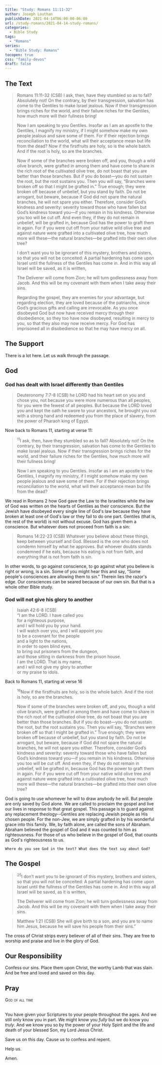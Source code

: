 ```yaml
---
title: "Study: Romans 11:11-32"
author: Joseph Louthan
publishDate: 2021-04-14T06:00:00-06:00
url: /study-romans/2021-04-14-study-romans/
categories:
  - Bible Study
tags:
  - "Romans"
series:
  - "Bible Study: Romans"
tocopen: true
css: "family-devos"
draft: false
---
```

## The Text

>Romans 11:11-32 (CSB) I ask, then, have they stumbled so as to fall? Absolutely not! On the contrary, by their transgression, salvation has come to the Gentiles to make Israel jealous. Now if their transgression brings riches for the world, and their failure riches for the Gentiles, how much more will their fullness bring!
>
>Now I am speaking to you Gentiles. Insofar as I am an apostle to the Gentiles, I magnify my ministry, if I might somehow make my own people jealous and save some of them. For if their rejection brings reconciliation to the world, what will their acceptance mean but life from the dead? Now if the firstfruits are holy, so is the whole batch. And if the root is holy, so are the branches.
>
>Now if some of the branches were broken off, and you, though a wild olive branch, were grafted in among them and have come to share in the rich root of the cultivated olive tree, do not boast that you are better than those branches. But if you do boast—you do not sustain the root, but the root sustains you. Then you will say, “Branches were broken off so that I might be grafted in.” True enough; they were broken off because of unbelief, but you stand by faith. Do not be arrogant, but beware, because if God did not spare the natural branches, he will not spare you either. Therefore, consider God’s kindness and severity: severity toward those who have fallen but God’s kindness toward you—if you remain in his kindness. Otherwise you too will be cut off. And even they, if they do not remain in unbelief, will be grafted in, because God has the power to graft them in again. For if you were cut off from your native wild olive tree and against nature were grafted into a cultivated olive tree, how much more will these—the natural branches—be grafted into their own olive tree?
>
>I don’t want you to be ignorant of this mystery, brothers and sisters, so that you will not be conceited: A partial hardening has come upon Israel until the fullness of the Gentiles has come in. And in this way all Israel will be saved, as it is written,
>
>The Deliverer will come from Zion;
>he will turn godlessness away from Jacob.
>And this will be my covenant with them
>when I take away their sins.
>
>Regarding the gospel, they are enemies for your advantage, but regarding election, they are loved because of the patriarchs, since God’s gracious gifts and calling are irrevocable. As you once disobeyed God but now have received mercy through their disobedience, so they too have now disobeyed, resulting in mercy to you, so that they also may now receive mercy. For God has imprisoned all in disobedience so that he may have mercy on all.

## The Support

There is a lot here. Let us walk through the passage.

## God

### God has dealt with Israel differently than Gentiles

>Deuteronomy 7:7-8 (CSB) he LORD had his heart set on you and chose you, not because you were more numerous than all peoples, for you were the fewest of all peoples. But because the LORD loved you and kept the oath he swore to your ancestors, he brought you out with a strong hand and redeemed you from the place of slavery, from the power of Pharaoh king of Egypt.

Now back to Romans 11, starting at verse 11:

><sup>11</sup>I ask, then, have they stumbled so as to fall? Absolutely not! On the contrary, by their transgression, salvation has come to the Gentiles to make Israel jealous. Now if their transgression brings riches for the world, and their failure riches for the Gentiles, how much more will their fullness bring!
>
>Now I am speaking to you Gentiles. Insofar as I am an apostle to the Gentiles, I magnify my ministry, if I might somehow make my own people jealous and save some of them. For if their rejection brings reconciliation to the world, what will their acceptance mean but life from the dead?

We read in Romans 2 how God gave the Law to the Israelites while the law of God was written on the hearts of Gentiles as their conscience. But the Jewish have disobeyed every single line of God's law because they have broken at least one of God's law or they fail to do one part. Gentiles (that is, the rest of the world) is not without excuse. God has given them a conscience. But whatever does not proceed from faith is a sin:

>Romans 14:22-23 (CSB) Whatever you believe about these things, keep between yourself and God. Blessed is the one who does not condemn himself by what he approves. But whoever doubts stands condemned if he eats, because his eating is not from faith, and everything that is not from faith is sin.

In other words, to go against conscience, to go against what you believe is right or wrong, is a sin. Some of you might hear this and say, "Some people's consciences are allowing them to sin." Therein lies the razor's edge. Our consciences can be seared because of our own sin. But that is a whole other Bible study.

### God will not give his glory to another

>Isaiah 42:6-8 (CSB)  
>“I am the LORD. I have called you  
>for a righteous purpose,  
>and I will hold you by your hand.  
>I will watch over you, and I will appoint you  
>to be a covenant for the people  
>and a light to the nations,  
>in order to open blind eyes,  
>to bring out prisoners from the dungeon,  
>and those sitting in darkness from the prison house.  
>I am the LORD. That is my name,  
>and I will not give my glory to another  
>or my praise to idols.

Back to Romans 11, starting at verse 16

><sup>16</sup>Now if the firstfruits are holy, so is the whole batch. And if the root is holy, so are the branches.
>
>Now if some of the branches were broken off, and you, though a wild olive branch, were grafted in among them and have come to share in the rich root of the cultivated olive tree, do not boast that you are better than those branches. But if you do boast—you do not sustain the root, but the root sustains you. Then you will say, “Branches were broken off so that I might be grafted in.” True enough; they were broken off because of unbelief, but you stand by faith. Do not be arrogant, but beware, because if God did not spare the natural branches, he will not spare you either. Therefore, consider God’s kindness and severity: severity toward those who have fallen but God’s kindness toward you—if you remain in his kindness. Otherwise you too will be cut off. And even they, if they do not remain in unbelief, will be grafted in, because God has the power to graft them in again. For if you were cut off from your native wild olive tree and against nature were grafted into a cultivated olive tree, how much more will these—the natural branches—be grafted into their own olive tree?

God is going to use whomever he will to draw anybody he will. But people are only saved by God alone. We are called to proclaim the gospel and live our lives in response to that great gospel. This passage is to guard against any replacement theology--Gentiles are replacing Jewish people as His chosen people. For the non-Jew, we are simply grafted in by his wonderful grace into this family. We, by faith alone, are called the sons of Abraham. Abraham believed the gospel of God and it was counted to him as righteousness. For those of us who believe in the gospel of God, that counts as God's righteousness to us.

`Where do you see God in the text? What does the text say about God?`

## The Gospel

><sup>25</sup>I don’t want you to be ignorant of this mystery, brothers and sisters, so that you will not be conceited: A partial hardening has come upon Israel until the fullness of the Gentiles has come in. And in this way all Israel will be saved, as it is written,
>
>The Deliverer will come from Zion;
>he will turn godlessness away from Jacob.
>And this will be my covenant with them
>when I take away their sins.

>Matthew 1:21 (CSB) She will give birth to a son, and you are to name him Jesus, because he will save his people from their sins.”

The cross of Christ strips every believer of all of their sins. They are free to worship and praise and live in the glory of God.

## Our Responsibility

Confess our sins. Place them upon Christ, the worthy Lamb that was slain. And be free and loved and saved on this day.

## Pray

<div style="font-variant: small-caps;">
God of all time
</div>
&nbsp;

You have given your Scriptures to your people throughout the ages. And we still only know you in part. We might know you *fully* but we do know you *truly*. And we know you so by the power of your Holy Spirit and the life and death of your blessed Son, my Lord Jesus Christ.

Save us on this day. Cause us to confess and repent.

Help us.

Amen.